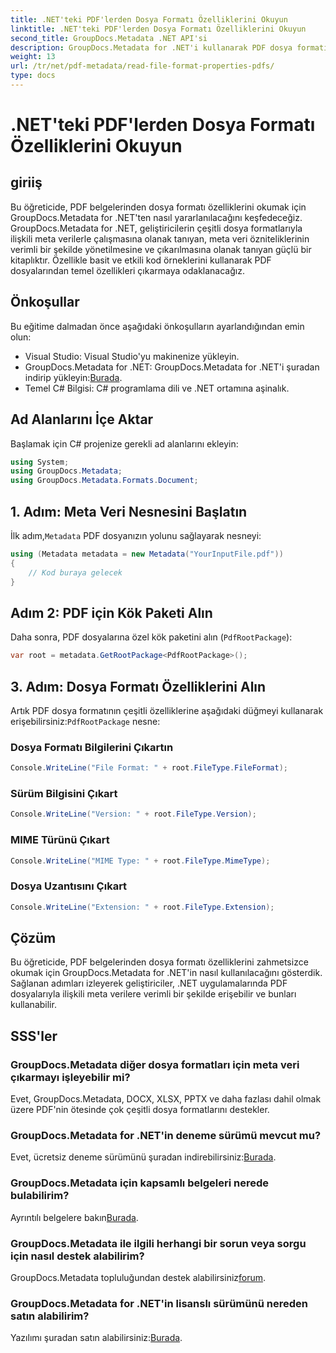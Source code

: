 ```yaml
---
title: .NET'teki PDF'lerden Dosya Formatı Özelliklerini Okuyun
linktitle: .NET'teki PDF'lerden Dosya Formatı Özelliklerini Okuyun
second_title: GroupDocs.Metadata .NET API'si
description: GroupDocs.Metadata for .NET'i kullanarak PDF dosya formatı özelliklerini nasıl çıkaracağınızı öğrenin. Basit C# ile meta veri yönetimine dalın.
weight: 13
url: /tr/net/pdf-metadata/read-file-format-properties-pdfs/
type: docs
---
```

# .NET'teki PDF'lerden Dosya Formatı Özelliklerini Okuyun

## giriiş
Bu öğreticide, PDF belgelerinden dosya formatı özelliklerini okumak için GroupDocs.Metadata for .NET'ten nasıl yararlanılacağını keşfedeceğiz. GroupDocs.Metadata for .NET, geliştiricilerin çeşitli dosya formatlarıyla ilişkili meta verilerle çalışmasına olanak tanıyan, meta veri özniteliklerinin verimli bir şekilde yönetilmesine ve çıkarılmasına olanak tanıyan güçlü bir kitaplıktır. Özellikle basit ve etkili kod örneklerini kullanarak PDF dosyalarından temel özellikleri çıkarmaya odaklanacağız.
## Önkoşullar
Bu eğitime dalmadan önce aşağıdaki önkoşulların ayarlandığından emin olun:
- Visual Studio: Visual Studio'yu makinenize yükleyin.
-  GroupDocs.Metadata for .NET: GroupDocs.Metadata for .NET'i şuradan indirip yükleyin:[Burada](https://releases.groupdocs.com/metadata/net/).
- Temel C# Bilgisi: C# programlama dili ve .NET ortamına aşinalık.

## Ad Alanlarını İçe Aktar
Başlamak için C# projenize gerekli ad alanlarını ekleyin:
```csharp
using System;
using GroupDocs.Metadata;
using GroupDocs.Metadata.Formats.Document;
```
## 1. Adım: Meta Veri Nesnesini Başlatın
 İlk adım,`Metadata` PDF dosyanızın yolunu sağlayarak nesneyi:
```csharp
using (Metadata metadata = new Metadata("YourInputFile.pdf"))
{
    // Kod buraya gelecek
}
```
## Adım 2: PDF için Kök Paketi Alın
Daha sonra, PDF dosyalarına özel kök paketini alın (`PdfRootPackage`):
```csharp
var root = metadata.GetRootPackage<PdfRootPackage>();
```
## 3. Adım: Dosya Formatı Özelliklerini Alın
 Artık PDF dosya formatının çeşitli özelliklerine aşağıdaki düğmeyi kullanarak erişebilirsiniz:`PdfRootPackage` nesne:
### Dosya Formatı Bilgilerini Çıkartın
```csharp
Console.WriteLine("File Format: " + root.FileType.FileFormat);
```
### Sürüm Bilgisini Çıkart
```csharp
Console.WriteLine("Version: " + root.FileType.Version);
```
### MIME Türünü Çıkart
```csharp
Console.WriteLine("MIME Type: " + root.FileType.MimeType);
```
### Dosya Uzantısını Çıkart
```csharp
Console.WriteLine("Extension: " + root.FileType.Extension);
```

## Çözüm
Bu öğreticide, PDF belgelerinden dosya formatı özelliklerini zahmetsizce okumak için GroupDocs.Metadata for .NET'in nasıl kullanılacağını gösterdik. Sağlanan adımları izleyerek geliştiriciler, .NET uygulamalarında PDF dosyalarıyla ilişkili meta verilere verimli bir şekilde erişebilir ve bunları kullanabilir.

## SSS'ler
### GroupDocs.Metadata diğer dosya formatları için meta veri çıkarmayı işleyebilir mi?
Evet, GroupDocs.Metadata, DOCX, XLSX, PPTX ve daha fazlası dahil olmak üzere PDF'nin ötesinde çok çeşitli dosya formatlarını destekler.
### GroupDocs.Metadata for .NET'in deneme sürümü mevcut mu?
 Evet, ücretsiz deneme sürümünü şuradan indirebilirsiniz:[Burada](https://releases.groupdocs.com/).
### GroupDocs.Metadata için kapsamlı belgeleri nerede bulabilirim?
 Ayrıntılı belgelere bakın[Burada](https://tutorials.groupdocs.com/metadata/net/).
### GroupDocs.Metadata ile ilgili herhangi bir sorun veya sorgu için nasıl destek alabilirim?
 GroupDocs.Metadata topluluğundan destek alabilirsiniz[forum](https://forum.groupdocs.com/c/metadata/14).
### GroupDocs.Metadata for .NET'in lisanslı sürümünü nereden satın alabilirim?
 Yazılımı şuradan satın alabilirsiniz:[Burada](https://purchase.groupdocs.com/buy).